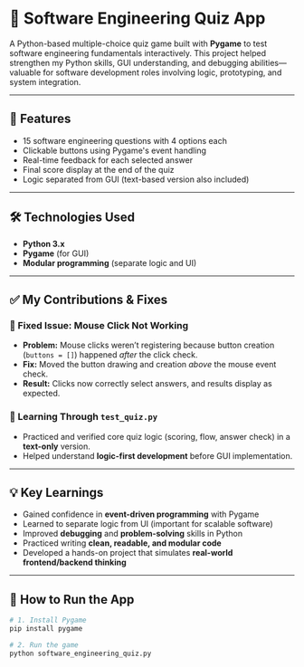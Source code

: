 # 🧠 Software Engineering Quiz App

A Python-based multiple-choice quiz game built with **Pygame** to test software engineering fundamentals interactively. This project helped strengthen my Python skills, GUI understanding, and debugging abilities—valuable for software development roles involving logic, prototyping, and system integration.

---

## 🚀 Features

- 15 software engineering questions with 4 options each
- Clickable buttons using Pygame's event handling
- Real-time feedback for each selected answer
- Final score display at the end of the quiz
- Logic separated from GUI (text-based version also included)

---

## 🛠️ Technologies Used

- **Python 3.x**
- **Pygame** (for GUI)
- **Modular programming** (separate logic and UI)

---

## ✅ My Contributions & Fixes

### 🔧 Fixed Issue: Mouse Click Not Working

- **Problem:** Mouse clicks weren’t registering because button creation (`buttons = []`) happened *after* the click check.
- **Fix:** Moved the button drawing and creation *above* the mouse event check.
- **Result:** Clicks now correctly select answers, and results display as expected.

### 🧪 Learning Through `test_quiz.py`

- Practiced and verified core quiz logic (scoring, flow, answer check) in a **text-only** version.
- Helped understand **logic-first development** before GUI implementation.

---

## 💡 Key Learnings

- Gained confidence in **event-driven programming** with Pygame
- Learned to separate logic from UI (important for scalable software)
- Improved **debugging** and **problem-solving** skills in Python
- Practiced writing **clean, readable, and modular code**
- Developed a hands-on project that simulates **real-world frontend/backend thinking**

---

## 🔗 How to Run the App

```bash
# 1. Install Pygame
pip install pygame

# 2. Run the game
python software_engineering_quiz.py
